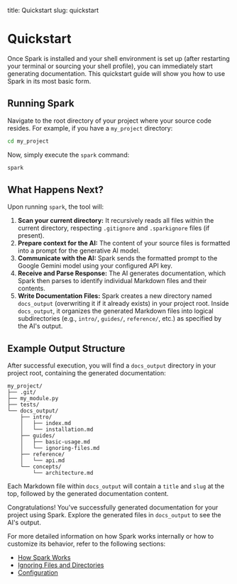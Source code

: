 title: Quickstart
slug: quickstart

# Quickstart

Once Spark is installed and your shell environment is set up (after restarting your terminal or sourcing your shell profile), you can immediately start generating documentation. This quickstart guide will show you how to use Spark in its most basic form.

## Running Spark

Navigate to the root directory of your project where your source code resides. For example, if you have a `my_project` directory:

```bash
cd my_project
```

Now, simply execute the `spark` command:

```bash
spark
```

## What Happens Next?

Upon running `spark`, the tool will:

1.  **Scan your current directory:** It recursively reads all files within the current directory, respecting `.gitignore` and `.sparkignore` files (if present).
2.  **Prepare context for the AI:** The content of your source files is formatted into a prompt for the generative AI model.
3.  **Communicate with the AI:** Spark sends the formatted prompt to the Google Gemini model using your configured API key.
4.  **Receive and Parse Response:** The AI generates documentation, which Spark then parses to identify individual Markdown files and their contents.
5.  **Write Documentation Files:** Spark creates a new directory named `docs_output` (overwriting it if it already exists) in your project root. Inside `docs_output`, it organizes the generated Markdown files into logical subdirectories (e.g., `intro/`, `guides/`, `reference/`, etc.) as specified by the AI's output.

## Example Output Structure

After successful execution, you will find a `docs_output` directory in your project root, containing the generated documentation:

```
my_project/
├── .git/
├── my_module.py
├── tests/
└── docs_output/
    ├── intro/
    │   ├── index.md
    │   └── installation.md
    ├── guides/
    │   ├── basic-usage.md
    │   └── ignoring-files.md
    ├── reference/
    │   └── api.md
    └── concepts/
        └── architecture.md
```

Each Markdown file within `docs_output` will contain a `title` and `slug` at the top, followed by the generated documentation content.

Congratulations! You've successfully generated documentation for your project using Spark. Explore the generated files in `docs_output` to see the AI's output.

For more detailed information on how Spark works internally or how to customize its behavior, refer to the following sections:
*   [How Spark Works](concepts/how-spark-works.md)
*   [Ignoring Files and Directories](guides/ignoring-files.md)
*   [Configuration](reference/configuration.md)
